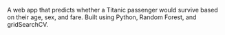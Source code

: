 A web app that predicts whether a Titanic passenger would survive based on their age, sex, and fare. Built using Python, Random Forest, and gridSearchCV.
